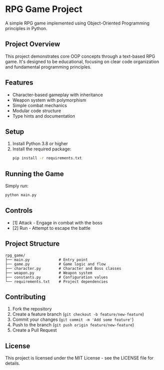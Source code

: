 # RPG Game Project

A simple RPG game implemented using Object-Oriented Programming principles in Python.

## Project Overview

This project demonstrates core OOP concepts through a text-based RPG game. It's designed to be educational, focusing on clear code organization and fundamental programming principles.

## Features

- Character-based gameplay with inheritance
- Weapon system with polymorphism
- Simple combat mechanics
- Modular code structure
- Type hints and documentation

## Setup

1. Install Python 3.8 or higher
2. Install the required package:
   ```bash
   pip install -r requirements.txt
   ```

## Running the Game

Simply run:
```bash
python main.py
```

## Controls

- [1] Attack - Engage in combat with the boss
- [2] Run - Attempt to escape the battle

## Project Structure

```
rpg_game/
├── main.py             # Entry point
├── game.py             # Game logic and flow
├── character.py        # Character and Boss classes
├── weapon.py           # Weapon system
├── constants.py        # Configuration values
└── requirements.txt    # Project dependencies
```

## Contributing

1. Fork the repository
2. Create a feature branch (`git checkout -b feature/new-feature`)
3. Commit your changes (`git commit -m 'Add some feature'`)
4. Push to the branch (`git push origin feature/new-feature`)
5. Create a Pull Request

## License

This project is licensed under the MIT License - see the LICENSE file for details.
